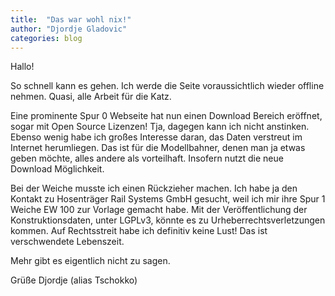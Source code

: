 ```yaml
---
title:  "Das war wohl nix!"
author: "Djordje Gladovic"
categories: blog
---
```

Hallo!

So schnell kann es gehen. Ich werde die Seite voraussichtlich wieder offline nehmen. Quasi, alle Arbeit für die Katz. 

Eine prominente Spur 0 Webseite hat nun einen Download Bereich eröffnet, sogar mit Open Source Lizenzen! Tja, dagegen kann ich nicht anstinken. 
Ebenso wenig habe ich großes Interesse daran, das Daten verstreut im Internet herumliegen. Das ist für die Modellbahner, denen man ja etwas geben möchte, 
alles andere als vorteilhaft. Insofern nutzt die neue Download Möglichkeit. 

Bei der Weiche musste ich einen Rückzieher machen. Ich habe ja den Kontakt zu Hosenträger Rail Systems GmbH gesucht, weil ich mir ihre Spur 1 Weiche EW 100 zur Vorlage gemacht habe. 
Mit der Veröffentlichung der Konstruktionsdaten, unter LGPLv3, könnte es zu Urheberrechtsverletzungen kommen. Auf Rechtsstreit habe ich definitiv keine Lust! Das ist
verschwendete Lebenszeit.

Mehr gibt es eigentlich nicht zu sagen.

Grüße Djordje (alias Tschokko)
